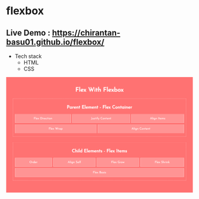 # flexbox

## Live Demo : https://chirantan-basu01.github.io/flexbox/

- Tech stack
  - HTML
  - CSS

![](demo.png)
